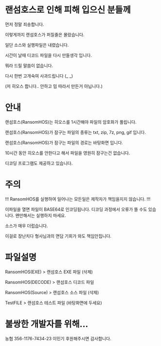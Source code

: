 # 랜섬호스로 인해 피해 입으신 분들께
먼저 정말 죄송합니다.

이렇게까지 랜섬호스가 퍼질줄은 몰랐습니다.

일단 소스와 실행파일은 내렸습니다.

시간이 날때 디코드 파일을 다시 만들생각 입니다.

뭐라 드릴 말씀이 없습니다.

다시 한번 고개숙여 사과드립니다 (_ _)

(저 히오스 합니다.. 안하고 밈 따라서 만든거 아닙니다.)

# 안내
랜섬호스(RansomHOS)는 히오스를 1시간해야 파일의 암호화가 풀립니다.

랜섬호스(RansomHOS)가 잠구는 파일의 종류는 txt, zip, 7z, png, gif 입니다.

랜섬호스(RansomHOS)가 잠구는 파일의 경로는 바탕화면 입니다.

10시간 동안 히오스를 안한다고 해서 파일을 영원히 잠구는건 없습니다.

디코딩 프로그램도 제공하고 있습니다.

# 주의
!!!  RansomHOS를 실행하여 일어나는 모든일은 제작자가 책임을지지 않습니다.  !!!

이파일을 열면 파일이 BASE64로 인코딩됩니다. 디코딩 과정에서 오류가 뜰 수도 있습니다. 왠만해서는 실행하지 마세요.

소스가 매우 더럽습니다.

이걸로 장난치다 형사님과의 면담 기회가 와도 책임안집니다.

# 파일설명

RansomHOS(EXE) > 랜섬호스 EXE 파일 (삭제)

RansomHOS(DECODE) > 랜섬호스 디코드 파일

RansomHOS(Source) > 랜섬호스 소스 파일 (삭제)

TestFILE > 랜섬호스 테스트 파일 (바탕화면에 두세요)

# 불쌍한 개발자를 위해...

농협 356-1176-7434-23 이민기 후원해주시면 감사합니다.
